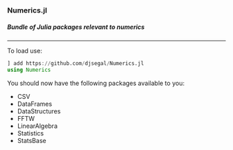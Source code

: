 ### Numerics.jl
##### Bundle of Julia packages relevant to numerics

---

To load use:

```julia
] add https://github.com/djsegal/Numerics.jl
using Numerics
```

You should now have the following packages available to you:

+ CSV
+ DataFrames
+ DataStructures
+ FFTW
+ LinearAlgebra
+ Statistics
+ StatsBase
